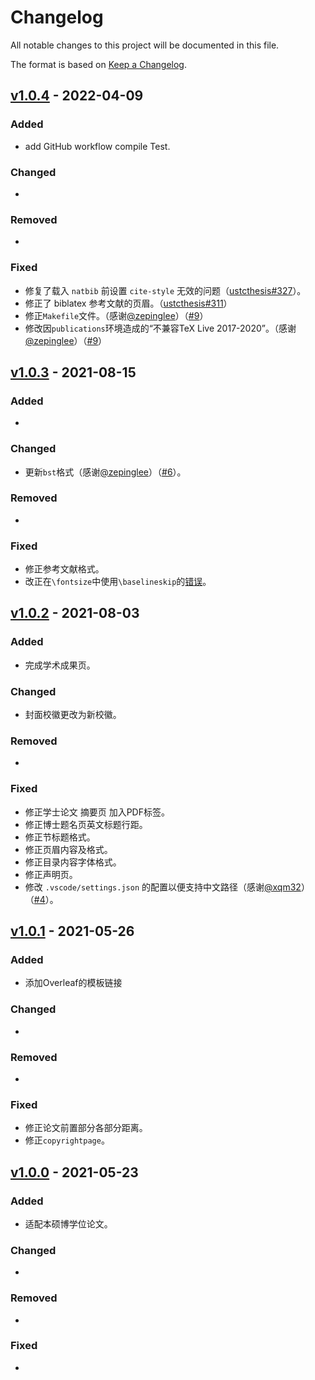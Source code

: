 # Changelog
All notable changes to this project will be documented in this file.

The format is based on [Keep a Changelog](https://keepachangelog.com/en/1.0.0/).

## [v1.0.4] - 2022-04-09

### Added

- add GitHub workflow compile Test.

### Changed

- 

### Removed

- 

### Fixed

- 修复了载入 `natbib` 前设置 `cite-style` 无效的问题（[ustcthesis#327](https://github.com/ustctug/ustcthesis/issues/327)）。
- 修正了 biblatex 参考文献的页眉。（[ustcthesis#311](https://github.com/ustctug/ustcthesis/issues/311)）
- 修正`Makefile`文件。（感谢[@zepinglee](https://github.com/zepinglee)）（[#9](https://github.com/HFUTTUG/HFUT_Thesis/issues/9)）
- 修改因`publications`环境造成的“不兼容TeX Live 2017-2020”。（感谢[@zepinglee](https://github.com/zepinglee)）（[#9](https://github.com/HFUTTUG/HFUT_Thesis/issues/9)）


## [v1.0.3] - 2021-08-15

### Added

- 

### Changed

- 更新`bst`格式（感谢[@zepinglee](https://github.com/zepinglee)）（[#6](https://github.com/HFUTTUG/HFUT_Thesis/pull/6)）。

### Removed

- 

### Fixed

- 修正参考文献格式。
- 改正在`\fontsize`中使用`\baselineskip`的[错误](https://github.com/HFUTTUG/HFUT_Thesis/commit/06af8e80ad8ff29b7a067da1c89e8c0ca2f63e78#r51664931)。


## [v1.0.2] - 2021-08-03

### Added

- 完成学术成果页。

### Changed

- 封面校徽更改为新校徽。

### Removed

- 

### Fixed

- 修正学士论文 摘要页 加入PDF标签。
- 修正博士题名页英文标题行距。
- 修正节标题格式。
- 修正页眉内容及格式。
- 修正目录内容字体格式。
- 修正声明页。
- 修改 `.vscode/settings.json` 的配置以便支持中文路径（感谢[@xqm32](https://github.com/xqm32)）（[#4](https://github.com/HFUTTUG/HFUT_Thesis/pull/4)）。

## [v1.0.1] - 2021-05-26

### Added

- 添加Overleaf的模板链接

### Changed

- 

### Removed

- 

### Fixed

- 修正论文前置部分各部分距离。
- 修正`copyrightpage`。


## [v1.0.0] - 2021-05-23

### Added

- 适配本硕博学位论文。

### Changed

- 

### Removed

- 

### Fixed

- 

[v1.0.4]: https://github.com/HFUTTUG/HFUT_Thesis/releases/tag/v1.0.4
[v1.0.3]: https://github.com/HFUTTUG/HFUT_Thesis/releases/tag/v1.0.3
[v1.0.2]: https://github.com/HFUTTUG/HFUT_Thesis/releases/tag/v1.0.2
[v1.0.1]: https://github.com/HFUTTUG/HFUT_Thesis/releases/tag/v1.0.1
[v1.0.0]: https://github.com/HFUTTUG/HFUT_Thesis/releases/tag/v1.0.0
